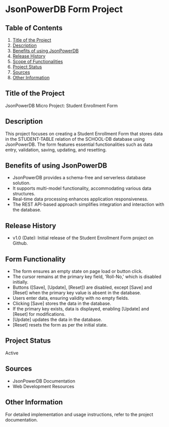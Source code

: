 # JsonPowerDB Form Project

## Table of Contents
1. [Title of the Project](#title-of-the-project)
2. [Description](#description)
3. [Benefits of using JsonPowerDB](#benefits-of-using-jsonpowerdb)
4. [Release History](#release-history)
5. [Scope of Functionalities](#form-functionality)
6. [Project Status](#project-status)
7. [Sources](#sources)
8. [Other Information](#other-information)

## Title of the Project
JsonPowerDB Micro Project: Student Enrollment Form

## Description
This project focuses on creating a Student Enrollment Form that stores data in the STUDENT-TABLE relation of the SCHOOL-DB database using JsonPowerDB. The form features essential functionalities such as data entry, validation, saving, updating, and resetting.

## Benefits of using JsonPowerDB
- JsonPowerDB provides a schema-free and serverless database solution.
- It supports multi-model functionality, accommodating various data structures.
- Real-time data processing enhances application responsiveness.
- The REST API-based approach simplifies integration and interaction with the database.

## Release History
- v1.0 (Date): Initial release of the Student Enrollment Form project on Github.

## Form Functionality
- The form ensures an empty state on page load or button click.
- The cursor remains at the primary key field, 'Roll-No,' which is disabled initially.
- Buttons ([Save], [Update], [Reset]) are disabled, except [Save] and [Reset] when the primary key value is absent in the database.
- Users enter data, ensuring validity with no empty fields.
- Clicking [Save] stores the data in the database.
- If the primary key exists, data is displayed, enabling [Update] and [Reset] for modifications.
- [Update] updates the data in the database.
- [Reset] resets the form as per the initial state.

## Project Status
Active

## Sources
- JsonPowerDB Documentation
- Web Development Resources

## Other Information
For detailed implementation and usage instructions, refer to the project documentation.
